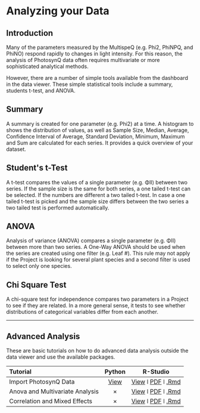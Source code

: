 # Analyzing your Data

## Introduction

Many of the parameters measured by the MultispeQ (e.g. Phi2, PhiNPQ, and PhiNO) respond rapidly to changes in light intensity. For this reason, the analysis of PhotosynQ data often requires multivariate or more sophisticated analytical methods.

However, there are a number of simple tools available from the dashboard in the data viewer. These simple statistical tools include a summary, students t-test, and ANOVA.

## Summary

A summary is created for one parameter (e.g. Phi2) at a time. A histogram to shows the distribution of values, as well as Sample Size, Median, Average, Confidence Interval of Average, Standard Deviation, Minimum, Maximum and Sum are calculated for each series. It provides a quick overview of your dataset.

## Student's t-Test

A t-test compares the values of a single parameter (e.g. ΦII) between two series. If the sample size is the same for both series, a one tailed t-test can be selected. If the numbers are different a two tailed t-test. In case a one tailed t-test is picked and the sample size differs between the two series a two tailed test is performed automatically.

## ANOVA

Analysis of variance (ANOVA) compares a single parameter (e.g. ΦII) between more than two series. A One-Way ANOVA should be used when the series are created using one filter (e.g. Leaf #). This rule may not apply if the Project is looking for several plant species and a second filter is used to select only one species.

## Chi Square Test

A chi-square test for independence compares two parameters in a Project to see if they are related. In a more general sense, it tests to see whether distributions of categorical variables differ from each another.

***

## Advanced Analysis

These are basic tutorials on how to do advanced data analysis outside the data viewer and use the available packages.

| Tutorial                        |        Python        |                      R-Studio                    |
| :------------------------------ | :------------------: | :----------------------------------------------: |
| Import PhotosynQ Data           | [View][Python-View1] | [View][R-View1] ǀ [PDF][R-PDF1] ǀ [.Rmd][R-Rmd1] |
| Anova and Multivariate Analysis |          ×           | [View][R-View2] ǀ [PDF][R-PDF2] ǀ [.Rmd][R-Rmd2] |
| Correlation and Mixed Effects   |          ×           | [View][R-View3] ǀ [PDF][R-PDF3] ǀ [.Rmd][R-Rmd3] |

[Python-View1]: /tutorials/python-connect-python-to-photosynq

[R-View1]: /tutorials/r-import-photosynq-data
[R-View2]: /tutorials/r-anova-and-multivariate-analysis
[R-View3]: /tutorials/r-correlation-and-mixed-effects

[R-PDF1]: https://photosynqprod.s3.amazonaws.com/files/tutorials/data_analysis/r_import_photosynq_data.pdf
[R-PDF2]: https://photosynqprod.s3.amazonaws.com/files/tutorials/data_analysis/r_anova_and_multivariate_analysis.pdf
[R-PDF3]: https://photosynqprod.s3.amazonaws.com/files/tutorials/data_analysis/r_correlation_and_mixed_effects.pdf

[R-Rmd1]: https://photosynqprod.s3.amazonaws.com/files/tutorials/data_analysis/r_import_photosynq_data.Rmd
[R-Rmd2]: https://photosynqprod.s3.amazonaws.com/files/tutorials/data_analysis/r_anova_and_multivariate_analysis.Rmd
[R-Rmd3]: https://photosynqprod.s3.amazonaws.com/files/tutorials/data_analysis/r_correlation_and_mixed_effects.Rmd
